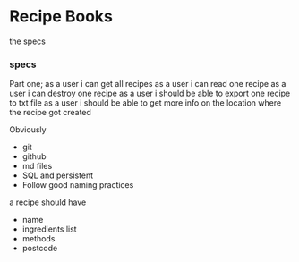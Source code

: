 # Recipe Books

the specs

### specs

Part one;
    as a user i can get all recipes
    as a user i can read one recipe
    as a user i can destroy one recipe
    as a user i should be able to export one recipe to txt file
    as a user i should be able to get more info on the location where the recipe got created


   Obviously
   - git
   - github
   - md files
   - SQL and persistent
   - Follow good naming practices

a recipe should have
 - name
 - ingredients list
 - methods
 - postcode